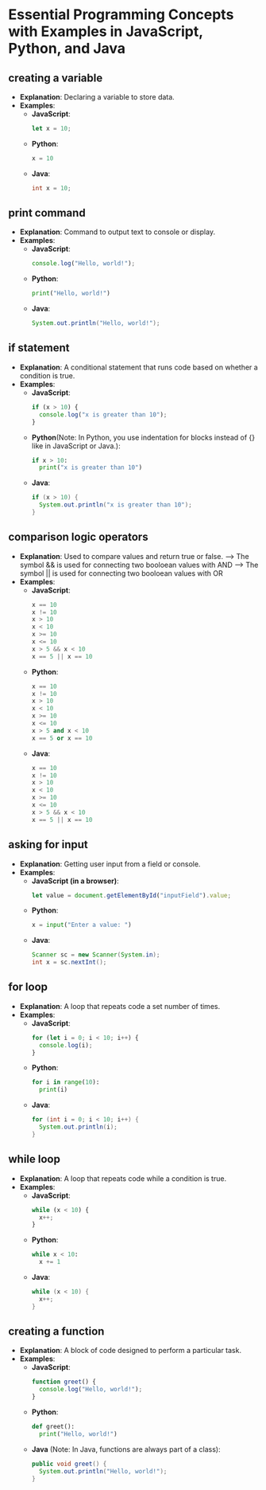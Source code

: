 # Essential Programming Concepts with Examples in JavaScript, Python, and Java

## creating a variable
- **Explanation**: Declaring a variable to store data.
- **Examples**:
  - **JavaScript**:
    ```javascript
    let x = 10;
    ```
  - **Python**:
    ```python
    x = 10
    ```
  - **Java**:
    ```java
    int x = 10;
    ```

## print command
- **Explanation**: Command to output text to console or display.
- **Examples**:
  - **JavaScript**:
    ```javascript
    console.log("Hello, world!");
    ```
  - **Python**:
    ```python
    print("Hello, world!")
    ```
  - **Java**:
    ```java
    System.out.println("Hello, world!");
    ```



## if statement
- **Explanation**: A conditional statement that runs code based on whether a condition is true.
- **Examples**:
  - **JavaScript**:
    ```javascript
    if (x > 10) {
      console.log("x is greater than 10");
    }
    ```
  - **Python**(Note: In Python, you use indentation for blocks instead of {} like in JavaScript or Java.):
    ```python
    if x > 10:
      print("x is greater than 10")
    ```
  - **Java**:
    ```java
    if (x > 10) {
      System.out.println("x is greater than 10");
    }
    ```

## comparison logic operators
- **Explanation**: Used to compare values and return true or false. 
    --> The symbol && is used for connecting two booloean values with AND
    --> The symbol || is used for connecting two booloean values with OR
- **Examples**:
  - **JavaScript**:
    ```javascript
    x == 10
    x != 10
    x > 10
    x < 10
    x >= 10
    x <= 10
    x > 5 && x < 10 
    x == 5 || x == 10
    ```
  - **Python**:
    ```python
    x == 10
    x != 10
    x > 10
    x < 10
    x >= 10
    x <= 10
    x > 5 and x < 10
    x == 5 or x == 10
    ```
  - **Java**:
    ```java
    x == 10
    x != 10
    x > 10
    x < 10
    x >= 10
    x <= 10
    x > 5 && x < 10
    x == 5 || x == 10
    ```


## asking for input
- **Explanation**: Getting user input from a field or console.
- **Examples**:
  - **JavaScript (in a browser)**:
    ```javascript
    let value = document.getElementById("inputField").value;
    ```
  - **Python**:
    ```python
    x = input("Enter a value: ")
    ```
  - **Java**:
    ```java
    Scanner sc = new Scanner(System.in);
    int x = sc.nextInt();
    ```


## for loop
- **Explanation**: A loop that repeats code a set number of times.
- **Examples**:
  - **JavaScript**:
    ```javascript
    for (let i = 0; i < 10; i++) {
      console.log(i);
    }
    ```
  - **Python**:
    ```python
    for i in range(10):
      print(i)
    ```
  - **Java**:
    ```java
    for (int i = 0; i < 10; i++) {
      System.out.println(i);
    }
    ```

## while loop
- **Explanation**: A loop that repeats code while a condition is true.
- **Examples**:
  - **JavaScript**:
    ```javascript
    while (x < 10) {
      x++;
    }
    ```
  - **Python**:
    ```python
    while x < 10:
      x += 1
    ```
  - **Java**:
    ```java
    while (x < 10) {
      x++;
    }
    ```

## creating a function
- **Explanation**: A block of code designed to perform a particular task.
- **Examples**:
  - **JavaScript**:
    ```javascript
    function greet() {
      console.log("Hello, world!");
    }
    ```
  - **Python**:
    ```python
    def greet():
      print("Hello, world!")
    ```
  - **Java** (Note: In Java, functions are always part of a class):
    ```java
    public void greet() {
      System.out.println("Hello, world!");
    }
    ```

